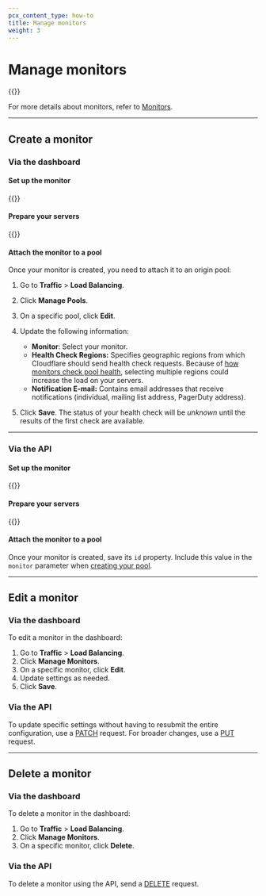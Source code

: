 ```yaml
---
pcx_content_type: how-to
title: Manage monitors
weight: 3
---
```


# Manage monitors

{{<render file="_monitor-definition.md">}}

For more details about monitors, refer to [Monitors](/load-balancing/understand-basics/monitors/).

---

## Create a monitor

### Via the dashboard

#### Set up the monitor

{{<render file="_monitor-create.md">}}

#### Prepare your servers

{{<render file="_monitor-prepare-server.md">}}

#### Attach the monitor to a pool

Once your monitor is created, you need to attach it to an origin pool:

1.  Go to **Traffic** > **Load Balancing**.

2.  Click **Manage Pools**.

3.  On a specific pool, click **Edit**.

4.  Update the following information:

    - **Monitor**: Select your monitor.
    - **Health Check Regions:** Specifies geographic regions from which Cloudflare should send health check requests. Because of [how monitors check pool health](/load-balancing/understand-basics/monitors/#health-check-regions), selecting multiple regions could increase the load on your servers.
    - **Notification E-mail:** Contains email addresses that receive notifications (individual, mailing list address, PagerDuty address).

5.  Click **Save**. The status of your health check will be _unknown_ until the results of the first check are available.

---

### Via the API

#### Set up the monitor

{{<render file="_monitor-create-api.md">}}

#### Prepare your servers

{{<render file="_monitor-prepare-server.md">}}

#### Attach the monitor to a pool

Once your monitor is created, save its `id` property. Include this value in the `monitor` parameter when [creating your pool](/load-balancing/how-to/create-pool/#via-the-api).

---

## Edit a monitor

### Via the dashboard

To edit a monitor in the dashboard:

1.  Go to **Traffic** > **Load Balancing**.
2.  Click **Manage Monitors**.
3.  On a specific monitor, click **Edit**.
4.  Update settings as needed.
5.  Click **Save**.

### Via the API

To update specific settings without having to resubmit the entire configuration, use a [PATCH](https://api.cloudflare.com/#account-load-balancer-monitors-patch-monitor) request. For broader changes, use a [PUT](https://api.cloudflare.com/#account-load-balancer-monitors-update-monitor) request.

---

## Delete a monitor

### Via the dashboard

To delete a monitor in the dashboard:

1.  Go to **Traffic** > **Load Balancing**.
2.  Click **Manage Monitors**.
3.  On a specific monitor, click **Delete**.

### Via the API

To delete a monitor using the API, send a [DELETE](https://api.cloudflare.com/#account-load-balancer-monitors-delete-monitor) request.
